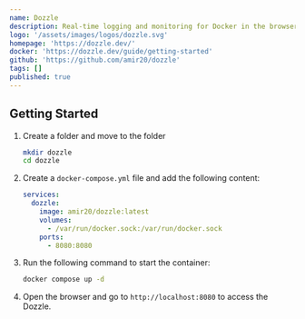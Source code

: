 ```yaml
---
name: Dozzle
description: Real-time logging and monitoring for Docker in the browser.
logo: '/assets/images/logos/dozzle.svg'
homepage: 'https://dozzle.dev/'
docker: 'https://dozzle.dev/guide/getting-started'
github: 'https://github.com/amir20/dozzle'
tags: []
published: true
---
```


## Getting Started

1. Create a folder and move to the folder
    ```bash
    mkdir dozzle
    cd dozzle
    ```
2. Create a `docker-compose.yml` file and add the following content:
    ```yaml
    services:
      dozzle:
        image: amir20/dozzle:latest
        volumes:
          - /var/run/docker.sock:/var/run/docker.sock
        ports:
          - 8080:8080
    ```
3. Run the following command to start the container:
    ```bash
    docker compose up -d
    ```
4. Open the browser and go to `http://localhost:8080` to access the Dozzle.